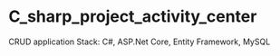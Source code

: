 # C_sharp_project_activity_center
CRUD application
Stack: C#, ASP.Net Core, Entity Framework, MySQL
